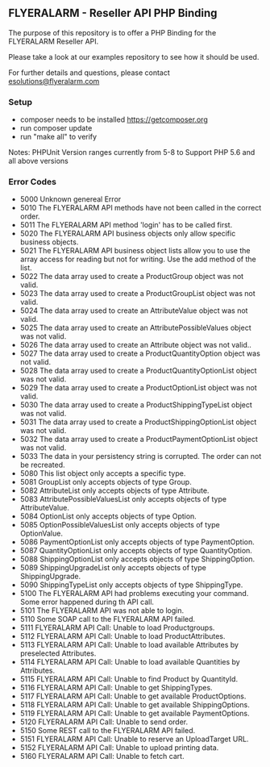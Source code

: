## FLYERALARM - Reseller API PHP Binding

The purpose of this repository is to offer a PHP Binding for the FLYERALARM Reseller API.

Please take a look at our examples repository to see how it should be used.

For further details and questions, please contact esolutions@flyeralarm.com

### Setup

- composer needs to be installed https://getcomposer.org
- run composer update
- run "make all" to verify

Notes: PHPUnit Version ranges currently from 5-8 to Support PHP 5.6 and all above versions

### Error Codes

 * 5000 Unknown genereal Error
 * 5010 The FLYERALARM API methods have not been called in the correct order.
 * 5011 The FLYERALARM API method 'login' has to be called first.
 * 5020 The FLYERALARM API business objects only allow specific business objects.
 * 5021 The FLYERALARM API business object lists allow you to use the array access for reading but not for writing. Use the add method of the list.
 * 5022 The data array used to create a ProductGroup object was not valid.
 * 5023 The data array used to create a ProductGroupList object was not valid.
 * 5024 The data array used to create an AttributeValue object was not valid.
 * 5025 The data array used to create an AttributePossibleValues object was not valid.
 * 5026 The data array used to create an Attribute object was not valid..
 * 5027 The data array used to create a ProductQuantityOption object was not valid.
 * 5028 The data array used to create a ProductQuantityOptionList object was not valid.
 * 5029 The data array used to create a ProductOptionList object was not valid.
 * 5030 The data array used to create a ProductShippingTypeList object was not valid.
 * 5031 The data array used to create a ProductShippingOptionList object was not valid.
 * 5032 The data array used to create a ProductPaymentOptionList object was not valid.
 * 5033 The data in your persistency string is corrupted. The order can not be recreated.
 * 5080 This list object only accepts a specific type.
 * 5081 GroupList only accepts objects of type Group.
 * 5082 AttributeList only accepts objects of type Attribute.
 * 5083 AttributePossibleValuesList only accepts objects of type AttributeValue.
 * 5084 OptionList only accepts objects of type Option.
 * 5085 OptionPossibleValuesList only accepts objects of type OptionValue.
 * 5086 PaymentOptionList only accepts objects of type PaymentOption.
 * 5087 QuantityOptionList only accepts objects of type QuantityOption.
 * 5088 ShippingOptionList only accepts objects of type ShippingOption.
 * 5089 ShippingUpgradeList only accepts objects of type ShippingUpgrade.
 * 5090 ShippingTypeList only accepts objects of type ShippingType.
 * 5100 The FLYERALARM API had problems executing your command. Some error happened during th API call.
 * 5101 The FLYERALARM API was not able to login.
 * 5110 Some SOAP call to the FLYERALARM API failed.
 * 5111 FLYERALARM API Call: Unable to load Productgroups.
 * 5112 FLYERALARM API Call: Unable to load ProductAttributes.
 * 5113 FLYERALARM API Call: Unable to load available Attributes by preselected Attributes.
 * 5114 FLYERALARM API Call: Unable to load available Quantities by Attributes.
 * 5115 FLYERALARM API Call: Unable to find Product by QuantityId.
 * 5116 FLYERALARM API Call: Unable to get ShippingTypes.
 * 5117 FLYERALARM API Call: Unable to get available ProductOptions.
 * 5118 FLYERALARM API Call: Unable to get available ShippingOptions.
 * 5119 FLYERALARM API Call: Unable to get available PaymentOptions.
 * 5120 FLYERALARM API Call: Unable to send order.
 * 5150 Some REST call to the FLYERALARM API failed.
 * 5151 FLYERALARM API Call: Unable to reserve an UploadTarget URL.
 * 5152 FLYERALARM API Call: Unable to upload printing data.
 * 5160 FLYERALARM API Call: Unable to fetch cart.